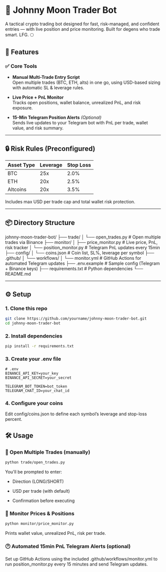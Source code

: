 # 🚀 Johnny Moon Trader Bot

A tactical crypto trading bot designed for fast, risk-managed, and confident entries — with live position and price monitoring. Built for degens who trade smart. LFG. 🌕

## 🧠 Features

### ✅ Core Tools
- **Manual Multi-Trade Entry Script**  
  Open multiple trades (BTC, ETH, alts) in one go, using USD-based sizing with automatic SL & leverage rules.

- **Live Price + PnL Monitor**  
  Tracks open positions, wallet balance, unrealized PnL, and risk exposure.

- **15-Min Telegram Position Alerts** *(Optional)*  
  Sends live updates to your Telegram bot with PnL per trade, wallet value, and risk summary.

---

## 🔒 Risk Rules (Preconfigured)

| Asset Type  | Leverage | Stop Loss |
|-------------|----------|-----------|
| BTC         | 25x      | 2.0%      |
| ETH         | 20x      | 2.5%      |
| Altcoins    | 20x      | 3.5%      |

Includes max USD per trade cap and total wallet risk protection.

---

## 📦 Directory Structure

johnny-moon-trader-bot/
├── trade/
│ └── open_trades.py # Open multiple trades via Binance
├── monitor/
│ ├── price_monitor.py # Live price, PnL, risk tracker
│ └── position_monitor.py # Telegram PnL updates every 15min
├── config/
│ └── coins.json # Coin list, SL%, leverage per symbol
├── .github/
│ └── workflows/
│ └── monitor.yml # GitHub Actions for automated Telegram updates
├── .env.example # Sample config (Telegram + Binance keys)
├── requirements.txt # Python dependencies
└── README.md


---

## ⚙️ Setup

### 1. Clone this repo

```bash
git clone https://github.com/yourname/johnny-moon-trader-bot.git
cd johnny-moon-trader-bot

```

### 2. Install dependencies

```bash
pip install -r requirements.txt
```

### 3. Create your .env file

```env
# .env
BINANCE_API_KEY=your_key
BINANCE_API_SECRET=your_secret

TELEGRAM_BOT_TOKEN=bot_token
TELEGRAM_CHAT_ID=your_chat_id
```
### 4. Configure your coins

Edit config/coins.json to define each symbol’s leverage and stop-loss percent.

## 🛠️ Usage

### 🧾 Open Multiple Trades (manually)

```bash
python trade/open_trades.py
```

You'll be prompted to enter:

- Direction (LONG/SHORT)

- USD per trade (with default)

- Confirmation before executing

### 📡 Monitor Prices & Positions

```bash
python monitor/price_monitor.py
```

Prints wallet value, unrealized PnL, risk per trade.

### 🕐 Automated 15min PnL Telegram Alerts (optional)

Set up GitHub Actions using the included .github/workflows/monitor.yml to run position_monitor.py every 15 minutes and send Telegram updates.